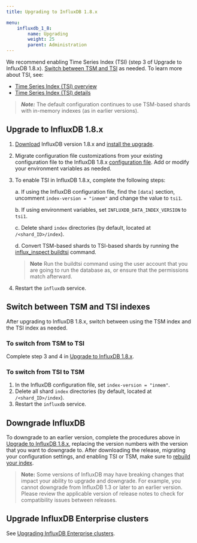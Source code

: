 ```yaml
---
title: Upgrading to InfluxDB 1.8.x

menu:
    influxdb_1_8:
        name: Upgrading
        weight: 25
        parent: Administration
---
```



We recommend enabling Time Series Index (TSI) (step 3 of Upgrade to InfluxDB 1.8.x). [Switch between TSM and TSI](#switch-between-tsm-and-tsi-indexes) as needed. To learn more about TSI, see:

- [Time Series Index (TSI) overview](/influxdb/v1.8/concepts/time-series-index/)
- [Time Series Index (TSI) details](/influxdb/v1.8/concepts/tsi-details/)

> **_Note:_** The default configuration continues to use TSM-based shards with in-memory indexes (as in earlier versions).

## Upgrade to InfluxDB 1.8.x

1. [Download](https://portal.influxdata.com/downloads) InfluxDB version 1.8.x and [install the upgrade](/influxdb/v1.8/introduction/installation).

2. Migrate configuration file customizations from your existing configuration file to the InfluxDB 1.8.x [configuration file](/influxdb/v1.8/administration/config/). Add or modify your environment variables as needed.

3. To enable TSI in InfluxDB 1.8.x, complete the following steps:

    a. If using the InfluxDB configuration file, find the `[data]` section, uncomment `index-version = "inmem"` and change the value to `tsi1`.

    b. If using environment variables, set `INFLUXDB_DATA_INDEX_VERSION` to `tsi1`.

    c. Delete shard `index` directories (by default, located at `/<shard_ID>/index`).

    d. Convert TSM-based shards to TSI-based shards by running the [influx_inspect buildtsi](/influxdb/v1.8/tools/influx_inspect/#buildtsi) command.

    > **Note** Run the buildtsi command using the user account that you are going to run the database as, or ensure that the permissions match afterward.

4. Restart the `influxdb` service.

## Switch between TSM and TSI indexes

After upgrading to InfluxDB 1.8.x, switch between using the TSM index and the TSI index as needed.

### To switch from TSM to TSI

Complete step 3 and 4 in [Upgrade to InfluxDB 1.8.x](#upgrade-to-influxdb-1-7-x).

### To switch from TSI to TSM

1. In the InfluxDB configuration file, set `index-version = "inmem"`.
2. Delete all shard `index` directories (by default, located at `/<shard_ID>/index`).
3. Restart the `influxdb` service.

## Downgrade InfluxDB

To downgrade to an earlier version, complete the procedures above in [Upgrade to InfluxDB 1.8.x](#upgrade-to-influxdb-1-7-x), replacing the version numbers with the version that you want to downgrade to.
After downloading the release, migrating your configuration settings, and enabling TSI or TSM, make sure to [rebuild your index](/influxdb/v1.8/administration/rebuild-tsi-index/#sidebar).

>**Note:** Some versions of InfluxDB may have breaking changes that impact your ability to upgrade and downgrade. For example, you cannot downgrade from InfluxDB 1.3 or later to an earlier version. Please review the applicable version of release notes to check for compatibility issues between releases.

## Upgrade InfluxDB Enterprise clusters

See [Upgrading InfluxDB Enterprise clusters](/enterprise_influxdb/v1.8/administration/upgrading/).
